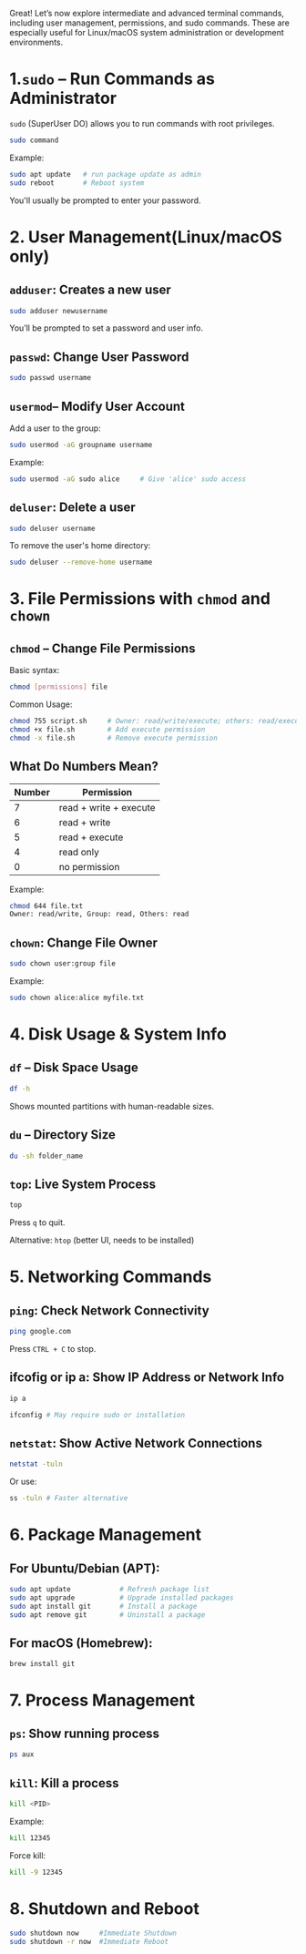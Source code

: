 Great! Let’s now explore intermediate and advanced terminal commands, including user management, permissions, and sudo commands. These are especially useful for Linux/macOS system administration or development environments.

# 1.`sudo` – Run Commands as Administrator

`sudo` (SuperUser DO) allows you to run commands with root privileges.

```bash
sudo command
```

Example:

```bash
sudo apt update   # run package update as admin
sudo reboot       # Reboot system
```

You'll usually be prompted to enter your password.

# 2. User Management(Linux/macOS only)
## ```adduser```: Creates a new user

```bash
sudo adduser newusername
```
You’ll be prompted to set a password and user info.

## ```passwd```: Change User Password
```bash
sudo passwd username
```
## ```usermod```– Modify User Account

Add a user to the group:
```bash
sudo usermod -aG groupname username
```
Example:
```bash
sudo usermod -aG sudo alice     # Give 'alice' sudo access
```
## ```deluser```: Delete a user
```bash
sudo deluser username
```
To remove the user's home directory:
```bash
sudo deluser --remove-home username
```
# 3. File Permissions with ```chmod``` and ```chown```
## ```chmod``` – Change File Permissions

Basic syntax:
```bash
chmod [permissions] file
```
Common Usage:
```bash
chmod 755 script.sh     # Owner: read/write/execute; others: read/execute
chmod +x file.sh        # Add execute permission
chmod -x file.sh        # Remove execute permission
```
## What Do Numbers Mean?

| Number | Permission             |
| ------ | ---------------------- |
| 7      | read + write + execute |
| 6      | read + write           |
| 5      | read + execute         |
| 4      | read only              |
| 0      | no permission          |

Example:
```bash
chmod 644 file.txt
Owner: read/write, Group: read, Others: read
```
## ```chown```: Change File Owner
```bash
sudo chown user:group file
```
Example:
```bash
sudo chown alice:alice myfile.txt
```
# 4. Disk Usage & System Info
## ```df``` – Disk Space Usage
```bash
df -h
```
Shows mounted partitions with human-readable sizes.

## ```du``` – Directory Size
```bash
du -sh folder_name
```
## ```top```: Live System Process
```bash
top
```
Press ```q``` to quit.

Alternative: ```htop``` (better UI, needs to be installed)

# 5. Networking Commands
## ```ping```: Check Network Connectivity
```bash
ping google.com
```
Press ```CTRL + C``` to stop.

## ifcofig or ip a: Show IP Address or Network Info

```bash
ip a
```
```bash
ifconfig # May require sudo or installation
```
## ```netstat```: Show Active Network Connections

```bash
netstat -tuln
```
Or use:
```bash
ss -tuln # Faster alternative
```

# 6. Package Management
## For Ubuntu/Debian (APT):
```bash
sudo apt update            # Refresh package list
sudo apt upgrade           # Upgrade installed packages
sudo apt install git       # Install a package
sudo apt remove git        # Uninstall a package
```
## For macOS (Homebrew):
```
brew install git
```
# 7. Process Management
## ```ps```: Show running process
```bash
ps aux
```
## ```kill```: Kill a process
```bash
kill <PID>
```
Example:
```bash
kill 12345
```

Force kill:
```bash
kill -9 12345
```
# 8. Shutdown and Reboot
```bash
sudo shutdown now     #Immediate Shutdown
sudo shutdown -r now  #Immediate Reboot
```